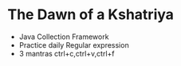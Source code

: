 # The Dawn of a Kshatriya
- Java Collection Framework
- Practice daily Regular expression
- 3 mantras ctrl+c,ctrl+v,ctrl+f

